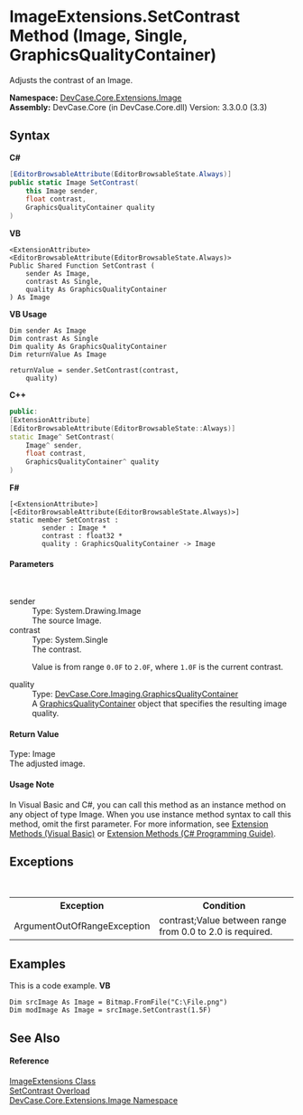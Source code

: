 # ImageExtensions.SetContrast Method (Image, Single, GraphicsQualityContainer)
 

Adjusts the contrast of an Image.

**Namespace:**&nbsp;<a href="N_DevCase_Core_Extensions_Image">DevCase.Core.Extensions.Image</a><br />**Assembly:**&nbsp;DevCase.Core (in DevCase.Core.dll) Version: 3.3.0.0 (3.3)

## Syntax

**C#**<br />
``` C#
[EditorBrowsableAttribute(EditorBrowsableState.Always)]
public static Image SetContrast(
	this Image sender,
	float contrast,
	GraphicsQualityContainer quality
)
```

**VB**<br />
``` VB
<ExtensionAttribute>
<EditorBrowsableAttribute(EditorBrowsableState.Always)>
Public Shared Function SetContrast ( 
	sender As Image,
	contrast As Single,
	quality As GraphicsQualityContainer
) As Image
```

**VB Usage**<br />
``` VB Usage
Dim sender As Image
Dim contrast As Single
Dim quality As GraphicsQualityContainer
Dim returnValue As Image

returnValue = sender.SetContrast(contrast, 
	quality)
```

**C++**<br />
``` C++
public:
[ExtensionAttribute]
[EditorBrowsableAttribute(EditorBrowsableState::Always)]
static Image^ SetContrast(
	Image^ sender, 
	float contrast, 
	GraphicsQualityContainer^ quality
)
```

**F#**<br />
``` F#
[<ExtensionAttribute>]
[<EditorBrowsableAttribute(EditorBrowsableState.Always)>]
static member SetContrast : 
        sender : Image * 
        contrast : float32 * 
        quality : GraphicsQualityContainer -> Image 

```


#### Parameters
&nbsp;<dl><dt>sender</dt><dd>Type: System.Drawing.Image<br />The source Image.</dd><dt>contrast</dt><dd>Type: System.Single<br />The contrast. 

 Value is from range `0.0F` to `2.0F`, where `1.0F` is the current contrast.</dd><dt>quality</dt><dd>Type: <a href="T_DevCase_Core_Imaging_GraphicsQualityContainer">DevCase.Core.Imaging.GraphicsQualityContainer</a><br />A <a href="T_DevCase_Core_Imaging_GraphicsQualityContainer">GraphicsQualityContainer</a> object that specifies the resulting image quality.</dd></dl>

#### Return Value
Type: Image<br />The adjusted image.

#### Usage Note
In Visual Basic and C#, you can call this method as an instance method on any object of type Image. When you use instance method syntax to call this method, omit the first parameter. For more information, see <a href="https://docs.microsoft.com/dotnet/visual-basic/programming-guide/language-features/procedures/extension-methods">Extension Methods (Visual Basic)</a> or <a href="https://docs.microsoft.com/dotnet/csharp/programming-guide/classes-and-structs/extension-methods">Extension Methods (C# Programming Guide)</a>.

## Exceptions
&nbsp;<table><tr><th>Exception</th><th>Condition</th></tr><tr><td>ArgumentOutOfRangeException</td><td>contrast;Value between range from 0.0 to 2.0 is required.</td></tr></table>

## Examples
This is a code example. 
**VB**<br />
``` VB
Dim srcImage As Image = Bitmap.FromFile("C:\File.png")
Dim modImage As Image = srcImage.SetContrast(1.5F)
```


## See Also


#### Reference
<a href="T_DevCase_Core_Extensions_Image_ImageExtensions">ImageExtensions Class</a><br /><a href="Overload_DevCase_Core_Extensions_Image_ImageExtensions_SetContrast">SetContrast Overload</a><br /><a href="N_DevCase_Core_Extensions_Image">DevCase.Core.Extensions.Image Namespace</a><br />